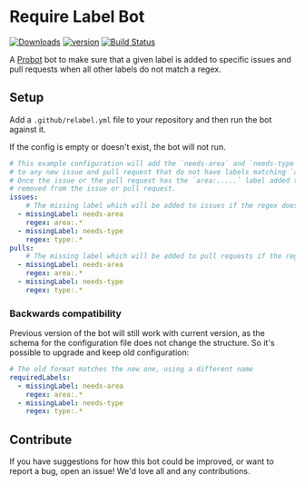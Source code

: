 # Require Label Bot

[![Downloads][npm-downloads]][npm-url] [![version][npm-version]][npm-url]
[![Build Status][travis-status]][travis-url]

A [Probot](https://probot.github.io) bot to make sure that a given label is added
to specific issues and pull requests when all other labels do not match a regex.

## Setup

Add a `.github/relabel.yml` file to your repository and then run the bot against it.

If the config is empty or doesn't exist, the bot will not run.

```yml
# This example configuration will add the `needs-area` and `needs-type` labels
# to any new issue and pull request that do not have labels matching `area:.*` or `type:.*`.
# Once the issue or the pull request has the `area:.....` label added the `needs-area` label will be 
# removed from the issue or pull request.
issues:
    # The missing label which will be added to issues if the regex doesn't match any other labels
  - missingLabel: needs-area
    regex: area:.*
  - missingLabel: needs-type
    regex: type:.*
pulls:
    # The missing label which will be added to pull requests if the regex doesn't match any other labels
  - missingLabel: needs-area
    regex: area:.*
  - missingLabel: needs-type
    regex: type:.*
```

### Backwards compatibility
Previous version of the bot will still work with current version, as the schema for the configuration file does not change the structure. So it's possible to upgrade and keep old configuration:

```yaml
# The old format matches the new one, using a different name
requiredLabels:
  - missingLabel: needs-area
    regex: area:.*
  - missingLabel: needs-type
    regex: type:.*
```

## Contribute

If you have suggestions for how this bot could be improved, or want to report a bug, open an issue! We'd love all and any contributions.

[travis-status]: https://travis-ci.org/lswith/probot-require-label.svg?branch=master
[travis-url]: https://travis-ci.org/lswith/probot-require-label
[npm-downloads]: https://img.shields.io/npm/dm/probot-require-label.svg?style=flat
[npm-version]: https://img.shields.io/npm/v/probot-require-label.svg?style=flat
[npm-url]: https://www.npmjs.com/package/probot-require-label
